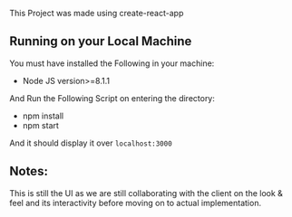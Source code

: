 This Project was made using create-react-app

## Running on your Local Machine

You must have installed the Following in your machine:

- Node JS version>=8.1.1

And Run the Following Script on entering the directory:

- npm install
- npm start


And it should display it over `localhost:3000`

## Notes:

This is still the UI as we are still collaborating with the client on the look & feel and its interactivity before moving on to actual implementation.

